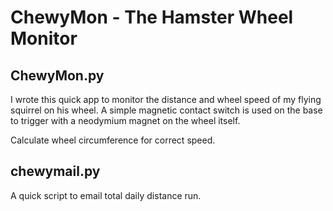 ChewyMon - The Hamster Wheel Monitor
====================================

ChewyMon.py
-----------
I wrote this quick app to monitor the distance and wheel speed of my
flying squirrel on his wheel. A simple magnetic contact switch is 
used on the base to trigger with a neodymium magnet on the wheel itself.

Calculate wheel circumference for correct speed.

chewymail.py
------------
A quick script to email total daily distance run.
